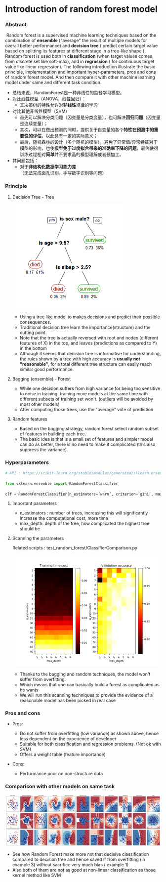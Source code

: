 # Introduction of random forest model

### Abstract

​	Random forest is a supervised machine learning techniques based on the combination of **ensemble** ("average" the result of multiple models for overall better performance) and **decision tree** ( predict certain target value based on splitting its features at different stage in a tree-like shape ). Random forest is used both in **classification** (when target values comes from discrete set like soft-max), and in **regression** ( for continuous target value like linear regression). The following introduction illustrate the basic principle, implementation and important hyper-parameters, pros and cons of random forest model. And then compare it with other machine learning model under same and different task condition.

- 总结来说，RandomForest是一种非线性的监督学习模型。
- 对比线性模型（ANOVA，线性回归）：
  - 其决策树的特性允许对**非线性**规律的学习
- 对比其他非线性模型（SVM）
  - 首先可以解决分类问题（因变量是分类变量），也可解决**回归问题**（因变量是连续变量）；
  - 其次，可以在做出预测的同时，提供关于自变量的各个**特性在预测中的重要性的评估**，以此具有一定的实际意义； 
  - 最后，随机森林的设计（多个随机的模型），避免了异常值/异常特征对于模型的影响，也使模型**免于过度拟合带来的准确率下降的问题**，最终使得训练过程相对**简单**并不要求高的模型理解或者预加工。
- 其问题包括：
  - 对于**非结构化数据学习能力差**（无法完成面孔识别，手写数字识别等问题）

### Principle

1. Decision Tree  - Tree



   ![image](https://github.com/MoonKuma/RandomForest_EEG/blob/master/reference/img/cart_tree_titanic_survivors.png)

   - Using a tree like model to makes  decisions and predict their possible consequences. 
   - Traditional decision tree learn the importance(structure) and the cutting point. 
   - Note that the tree is actually reversed with root and nodes (different features of X) in the top, and leaves (predictions as compared to Y) in the bottom
   - Although it seems that decision tree is informative for understanding, the rules shown by a tree with high accuracy is **usually not "reasonable"**, for  a total different tree structure can easily reach similar good performance. 

2. Bagging (ensemble) - Forest

   - While one decision suffers from high variance for being too sensitive to noise in training, training more models at the same time with different subsets of training set won't. (outliers will be avoided by most other models)
   - After computing those trees, use the "average" vote of prediction    

3. Random features

   - Based on the bagging strategy, random forest select random subset of features in building each tree.
   - The basic idea is that is a small set of features and simpler model can do as better, there is no need to make it complicated (this also suppress the variance). 

### Hyperparameters

```python
# API : https://scikit-learn.org/stable/modules/generated/sklearn.ensemble.RandomForestClassifier.html#sklearn.ensemble.RandomForestClassifier

from sklearn.ensemble import RandomForestClassifier

clf = RandomForestClassifier(n_estimators=’warn’, criterion=’gini’, max_depth=None, min_samples_split=2, min_samples_leaf=1, min_weight_fraction_leaf=0.0, max_features=’auto’, max_leaf_nodes=None, min_impurity_decrease=0.0, min_impurity_split=None, bootstrap=True, oob_score=False, n_jobs=None, random_state=None, verbose=0, warm_start=False, class_weight=None)
```

1. Important parameters

   - n_estimators : number of trees, increasing this will significantly increase the computational cost, more time
   - max_depth: depth of the tree, how complicated the highest tree should be

2. Scanning the parameters

   Related scripts : test_random_forest/ClassifierComparison.py

   ![image](https://github.com/MoonKuma/RandomForest_EEG/blob/master/reference/img/scanning_hyperparameters.png)

   - Thanks to the bagging and random techniques, the model won't suffer from overfitting.
   - Which means that one can basically build a forest as complicated as he wants
   - We will run this scanning techniques to provide the evidence of a reasonable model has been picked in real case

### Pros and cons

- Pros:

  - Do not suffer from overfitting (low variance) as shown above, hence less dependent on the experience of developer
  - Suitable for both classification and regression problems. (Not ok with SVM)
  - Offers a weight table (feature importance)
- Cons:
  - Performance poor on non-structure data

### Comparison with other models on same task

![image](https://github.com/MoonKuma/RandomForest_EEG/blob/master/reference/img/model_compare.jpg)

- See how Random Forest make more not that decisive classification compared to decision tree and hence saved if from overfitting (in example 3) without sacrifice very much bias ( example 1)
- Also both of them are not as good at non-linear classification as those kernel method like SVM   



